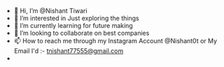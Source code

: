 - 👋 Hi, I’m @Nishant Tiwari
- 👀 I’m interested in Just exploring the things
- 🌱 I’m currently learning for future making
- 💞️ I’m looking to collaborate on best companies
- 📫 How to reach me through my Instagram Account @Nishant0t or My Email I'd :- tnishant77555@gmail.com
- 

<!---
Nishantktiwari/Nishantktiwari is a ✨ special ✨ repository because its `README.md` (this file) appears on your GitHub profile.
You can click the Preview link to take a look at your changes.
--->
